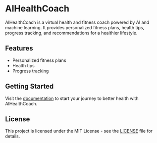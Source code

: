 # AIHealthCoach

AIHealthCoach is a virtual health and fitness coach powered by AI and machine learning. It provides personalized fitness plans, health tips, progress tracking, and recommendations for a healthier lifestyle.

## Features
- Personalized fitness plans
- Health tips
- Progress tracking

## Getting Started
Visit the [documentation](docs/user_guide.md) to start your journey to better health with AIHealthCoach.

## License
This project is licensed under the MIT License - see the [LICENSE](LICENSE) file for details.
